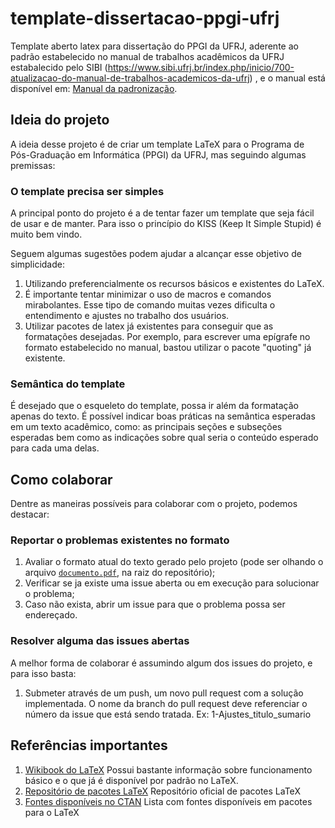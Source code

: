 # template-dissertacao-ppgi-ufrj
Template aberto latex para dissertação do PPGI da UFRJ, aderente ao padrão estabelecido no manual de trabalhos acadêmicos da UFRJ estabalecido pelo SIBI (https://www.sibi.ufrj.br/index.php/inicio/700-atualizacao-do-manual-de-trabalhos-academicos-da-ufrj) , e o manual está disponível em: [Manual da padronização](https://drive.google.com/file/d/1IfNy51_qMf8cXEabOlm1U6zMXcH10FWL/view?usp=sharing).

## Ideia do projeto

A ideia desse projeto é de criar um template LaTeX para o Programa de Pós-Graduação em Informática (PPGI) da UFRJ, mas seguindo algumas premissas:

### O template precisa ser simples
A principal ponto do projeto é a de tentar fazer um template que seja fácil de usar e de manter. Para isso o princípio do KISS (Keep It Simple Stupid) é muito bem vindo. 

Seguem algumas sugestões podem ajudar a alcançar esse objetivo de simplicidade:

1. Utilizando preferencialmente os recursos básicos e existentes do LaTeX.
1. É importante tentar minimizar o uso de macros e comandos mirabolantes. Esse tipo de comando muitas vezes dificulta o entendimento e ajustes no trabalho dos usuários.
1. Utilizar pacotes de latex já existentes para conseguir que as formatações desejadas. Por exemplo, para escrever uma epígrafe no formato estabelecido no manual, bastou utilizar o pacote "quoting" já existente. 

### Semântica do template
É desejado que o esqueleto do template, possa ir além da formatação apenas do texto. É possível indicar boas práticas na semântica esperadas em um texto acadêmico, como: as principais seções e subseções esperadas bem como as indicações sobre qual seria o conteúdo esperado para cada uma delas.  

## Como colaborar

Dentre as maneiras possíveis para colaborar com o projeto, podemos destacar:

### Reportar o problemas existentes no formato 

1. Avaliar o formato atual do texto gerado pelo projeto (pode ser olhando o arquivo [`documento.pdf`](documento.pdf), na raiz do repositório);
1. Verificar se ja existe uma issue aberta ou em execução para solucionar o problema;
1. Caso não exista, abrir um issue para que o problema possa ser endereçado.

### Resolver alguma das issues abertas 

A melhor forma de colaborar é assumindo algum dos issues do projeto, e para isso basta:

1. Submeter através de um push, um novo pull request com a solução implementada. O nome da branch do pull request deve referenciar o número da issue que está sendo tratada. Ex: 1-Ajustes_titulo_sumario

## Referências importantes
1. [Wikibook do LaTeX](https://en.wikibooks.org/wiki/LaTeX)
Possui bastante informação sobre funcionamento básico e o que já é disponível por padrão no LaTeX. 
1. [Repositório de pacotes LaTeX](https://ctan.org)
Repositório oficial de pacotes LaTeX
1. [Fontes disponíveis no CTAN](https://ctan.org/topic/font)
Lista com fontes disponíveis em pacotes para o LaTeX


